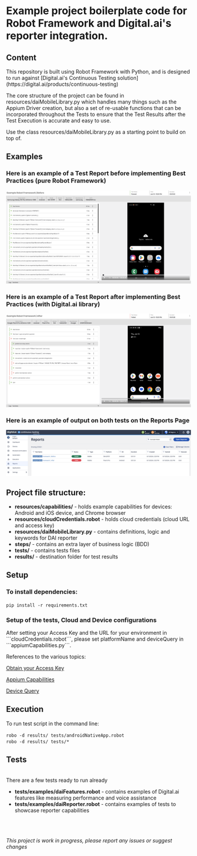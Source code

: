 <h1>Example project boilerplate code for Robot Framework and Digital.ai's reporter integration.</h1>

<h2>Content</h2>
This repository is built using Robot Framework with Python, and is designed to run against [Digital.ai's Continuous Testing solution](https://digital.ai/products/continuous-testing)  

The core structure of the project can be found in resources/daiMobileLibrary.py which handles many things such as the Appium Driver creation, but also a set of re-usable functions that can be incorporated throughout the Tests to ensure that the Test Results after the Test Execution is accurate and easy to use.  


Use the class resources/daiMobileLibrary.py as a starting point to build on top of.  


<h2>Examples </h2>
<h3>Here is an example of a Test Report before implementing Best Practices (pure Robot Framework)</h3>

![Example Image](images/before.png)

<h3>Here is an example of a Test Report after implementing Best Practices (with Digital.ai library)</h3>

![Example Image](images/after.png)

<h3>Here is an example of output on both tests on the Reports Page </h3>

![Example Image](images/reports.png)

<h2>Project file structure:</h2>
<ul>
    <li><b>resources/capabilities/</b> - holds example capabilities for devices: Android and iOS device, and Chrome browser</li>
    <li><b>resources/cloudCredentials.robot</b> - holds cloud credentials (cloud URL and access key)</li>
    <li><b>resources/daiMobileLibrary.py</b> - contains definitions, logic and keywords for DAI reporter</li>
    <li><b>steps/</b> - contains an extra layer of business logic (BDD)</li>
    <li><b>tests/</b> - contains tests files</li>
    <li><b>results/</b> - destination folder for test results</li>
</ul>

<h2>Setup</h2>
<h3>To install dependencies:</h3>
<code>pip install -r requirements.txt</code>
<h3>Setup of the tests, Cloud and Device configurations</h3>
After setting your Access Key and the URL for your environment in ```cloudCredentials.robot```, please set platformName and deviceQuery in ```appiumCapabilities.py```.

References to the various topics:

[Obtain your Access Key](https://docs.digital.ai/bundle/TE/page/obtain_your_access_key.html)

[Appium Capabilities](https://docs.digital.ai/bundle/TE/page/appium_oss_supported_capabilities.html)

[Device Query](https://docs.digital.ai/bundle/TE/page/device_queries.html)

<h2>Execution</h2>
To run test script in the command line:<br/>

<code>robo -d results/ tests/androidNativeApp.robot </code><br/>
<code>robo -d results/ tests/*</code>


<h2>Tests</h2>
<br>There are a few tests ready to run already<br/>
<ul>
    <li><b>tests/examples/daiFeatures.robot</b> - contains examples of Digital.ai features like measuring performance and voice assistance</li>
    <li><b>tests/examples/daiReporter.robot</b> - contains examples of tests to showcase reporter capabilities</li>
</ul>
<br/>
<br/>
<br/>
<i>This project is work in progress, please report any issues or suggest changes</i>
